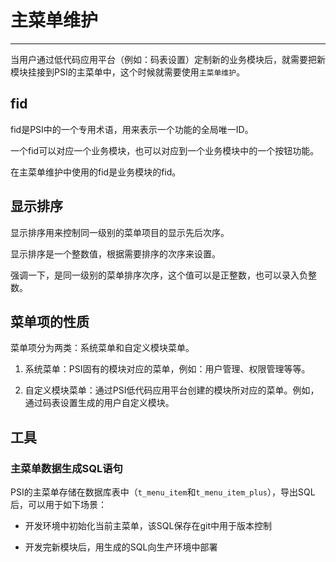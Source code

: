 # 主菜单维护

---

当用户通过低代码应用平台（例如：码表设置）定制新的业务模块后，就需要把新模块挂接到PSI的主菜单中，这个时候就需要使用`主菜单维护`。

## fid

fid是PSI中的一个专用术语，用来表示一个功能的全局唯一ID。 

一个fid可以对应一个业务模块，也可以对应到一个业务模块中的一个按钮功能。

在主菜单维护中使用的fid是业务模块的fid。

## 显示排序

显示排序用来控制同一级别的菜单项目的显示先后次序。

显示排序是一个整数值，根据需要排序的次序来设置。

强调一下，是同一级别的菜单排序次序，这个值可以是正整数，也可以录入负整数。

## 菜单项的性质

菜单项分为两类：系统菜单和自定义模块菜单。

1. 系统菜单：PSI固有的模块对应的菜单，例如：用户管理、权限管理等等。

2. 自定义模块菜单：通过PSI低代码应用平台创建的模块所对应的菜单。例如，通过码表设置生成的用户自定义模块。

## 工具

### 主菜单数据生成SQL语句

PSI的主菜单存储在数据库表中（`t_menu_item`和`t_menu_item_plus`），导出SQL后，可以用于如下场景：

- 开发环境中初始化当前主菜单，该SQL保存在git中用于版本控制

- 开发完新模块后，用生成的SQL向生产环境中部署
